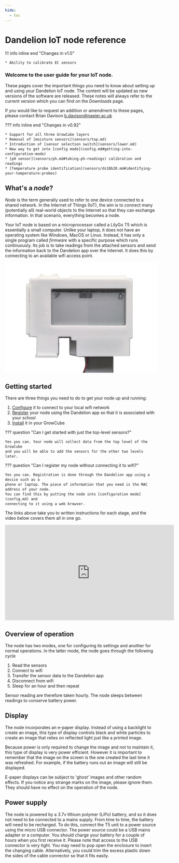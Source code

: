 ```yaml
---
hide:
  - toc
---
```


# Dandelion IoT node reference

!!! info inline end "Changes in v1.0"

    * Ability to calibrate EC sensors


### Welcome to the user guide for your IoT node.

These pages cover the important things you need to know about setting up
and using your Dandelion IoT node. The content will be updated as new versions 
of the software are released. These notes will always refer to the current
version which you can find on the *Downloads* page.

If you would like to request an addition or amendment to these pages, please contact 
Brian Davison [b.davison@napier.ac.uk](mailto:b.davison@napier.ac.uk)

??? info inline end "Changes in v0.92"

    * Support for all three GrowCube layers
    * Removal of [moisture sensors](sensors/top.md)
    * Introduction of [sensor selection switch](sensors/lower.md)
    * New way to get into [config mode](config.md#getting-into-configuration-mode)
    * [pH sensor](sensors/ph.md#taking-ph-readings) calibration and readings
    * [Temperature probe identification](sensors/ds18b20.md#identifying-your-temperature-probes)

## What's a *node*?

*Node* is the term generally used to refer to one device connected to a shared 
network. In the Internet of Things (IoT), the aim is to connect many (potentially
all) real-world objects to the Internet so that they can exchange information.
In that scenario, everything becomes a node. 

Your IoT node is based on a microprocessor called a LilyGo T5 which is essentially
a small computer. Unlike your laptop, it does not have an operating system like
Windows, MacOS or Linux. Instead, it has only a single program called *firmware*
with a specific purpose which runs continuously. Its job is to take readings from 
the attached sensors and send the information back to the Dandelion app over the 
Internet. It does this by connecting to an available wifi access point.

![T5 microprocessor#centred](img/T5.png)

## Getting started

There are three things you need to do to get your node up and running:

1. [Configure](config.md) it to connect to your local wifi network
2. [Register](register.md) your node using the Dandelion app so that it is associated with your school
3. [Install](install.md) it in your GrowCube

??? question "Can I get started with just the top-level sensors?"

    Yes you can. Your node will collect data from the top level of the GrowCube
    and you will be able to add the sensors for the other two levels later.

??? question "Can I register my node without connecting it to wifi?"

    Yes you can. Registration is done through the Dandelion app using a device such as a 
    phone or laptop. The piece of information that you need is the MAC address of your node.
    You can find this by putting the node into [configuration mode](config.md) and 
    connecting to it using a web browser.

The links above take you to written instructions for each stage, and the video below covers them
all in one go.

<iframe width="560" height="315" src="https://www.youtube.com/embed/hls6dXk5p1A" title="YouTube video player" frameborder="0" allow="accelerometer; autoplay; clipboard-write; encrypted-media; gyroscope; picture-in-picture" allowfullscreen></iframe>

## Overview of operation

The node has two modes, one for configuring its settings and another for normal
operations. In the latter mode, the node goes through the following cycle

1. Read the sensors
2. Connect to wifi
3. Transfer the sensor data to the Dandelion app
4. Disconnect from wifi
5. Sleep for an hour and then repeat

Sensor reading are therefore taken hourly. The node sleeps between readings to
conserve battery power.

##  Display

The node incorporates an e-paper display. Instead of using a backlight to 
create an image, this type of display controls black and white particles to
create an image that relies on reflected light just like a printed image.

Because power is only required to change the image and not to maintain it, this
type of display is very power efficient. However it is important to remember
that the image on the screen is the one created the last time it was refreshed.
For example, if the battery runs out an image will still be displayed.

E-paper displays can be subject to 'ghost' images and other random effects. If
you notice any strange marks on the image, please ignore them. They should have
no effect on the operation of the node.

## Power supply

The node is powered by a 3.7v lithium polymer (LiPo) battery, and so it does 
not need to be connected to a mains supply. From time to time, the battery will
need to be recharged. To do this, connect the T5 unit to a power source using
the micro USB connector. The power source could be a USB mains adapter or a
computer. You should charge your battery for a couple of hours when you first
receive it. Please note that access to the USB connector is very tight. You may
need to pop open the enclosure to insert the changing cable. Alternatively, you
could trim the excess plastic down the sides of the cable connector so that it
fits easily.
